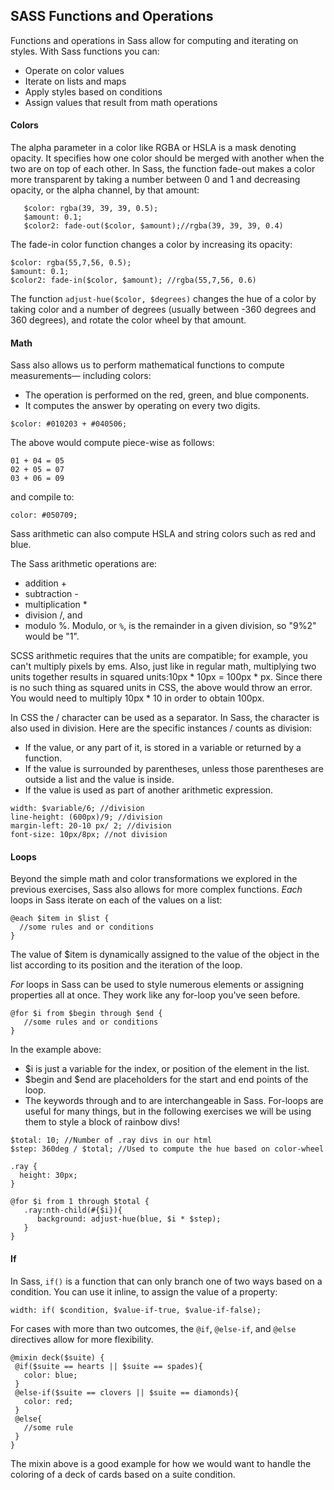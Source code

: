 ## SASS Functions and Operations
Functions and operations in Sass allow for computing and iterating on styles. With Sass functions you can:
- Operate on color values
- Iterate on lists and maps
- Apply styles based on conditions
- Assign values that result from math operations

#### Colors
The alpha parameter in a color like RGBA or HSLA is a mask denoting opacity. It specifies how one color should be merged with another when the two are on top of each other. In Sass, the function fade-out makes a color more transparent by taking a number between 0 and 1 and decreasing opacity, or the alpha channel, by that amount:
```
   $color: rgba(39, 39, 39, 0.5);
   $amount: 0.1;
   $color2: fade-out($color, $amount);//rgba(39, 39, 39, 0.4)
```
The fade-in color function changes a color by increasing its opacity:
```
$color: rgba(55,7,56, 0.5);
$amount: 0.1;
$color2: fade-in($color, $amount); //rgba(55,7,56, 0.6)
```
The function ```adjust-hue($color, $degrees)``` changes the hue of a color by taking color and a number of degrees (usually between -360 degrees and 360 degrees), and rotate the color wheel by that amount.

#### Math
Sass also allows us to perform mathematical functions to compute measurements— including colors:
- The operation is performed on the red, green, and blue components. 
- It computes the answer by operating on every two digits.
```
$color: #010203 + #040506;
```
The above would compute piece-wise as follows:
```
01 + 04 = 05
02 + 05 = 07
03 + 06 = 09
```
and compile to:
```
color: #050709;
```
Sass arithmetic can also compute HSLA and string colors such as red and blue.

The Sass arithmetic operations are:
- addition +
- subtraction -
- multiplication *
- division /, and
- modulo %.
Modulo, or ```%```, is the remainder in a given division, so "9%2" would be "1".

SCSS arithmetic requires that the units are compatible; for example, you can't multiply pixels by ems. Also, just like in regular math, multiplying two units together results in squared units:10px * 10px = 100px * px. Since there is no such thing as squared units in CSS, the above would throw an error. You would need to multiply 10px * 10 in order to obtain 100px.

In CSS the / character can be used as a separator. In Sass, the character is also used in division. Here are the specific instances / counts as division:
- If the value, or any part of it, is stored in a variable or returned by a function.
- If the value is surrounded by parentheses, unless those parentheses are outside a list and the value is inside.
- If the value is used as part of another arithmetic expression.
```
width: $variable/6; //division
line-height: (600px)/9; //division
margin-left: 20-10 px/ 2; //division
font-size: 10px/8px; //not division
```

#### Loops
Beyond the simple math and color transformations we explored in the previous exercises, Sass also allows for more complex functions. *Each* loops in Sass iterate on each of the values on a list:
```
@each $item in $list {
  //some rules and or conditions
}
```
The value of $item is dynamically assigned to the value of the object in the list according to its position and the iteration of the loop.

*For* loops in Sass can be used to style numerous elements or assigning properties all at once. They work like any for-loop you've seen before.
```
@for $i from $begin through $end {
   //some rules and or conditions
}
```
In the example above:
- $i is just a variable for the index, or position of the element in the list.
- $begin and $end are placeholders for the start and end points of the loop.
- The keywords through and to are interchangeable in Sass.
For-loops are useful for many things, but in the following exercises we will be using them to style a block of rainbow divs!
```
$total: 10; //Number of .ray divs in our html
$step: 360deg / $total; //Used to compute the hue based on color-wheel

.ray {
  height: 30px;
}

@for $i from 1 through $total {
   .ray:nth-child(#{$i}){
      background: adjust-hue(blue, $i * $step);
   }
}
```

#### If
In Sass, ```if()``` is a function that can only branch one of two ways based on a condition. You can use it inline, to assign the value of a property:
```
width: if( $condition, $value-if-true, $value-if-false);
```
For cases with more than two outcomes, the ```@if```, ```@else-if```, and ```@else``` directives allow for more flexibility.
```
@mixin deck($suite) {
 @if($suite == hearts || $suite == spades){
   color: blue;
 }
 @else-if($suite == clovers || $suite == diamonds){
   color: red;
 }
 @else{
   //some rule
 }
}
```
The mixin above is a good example for how we would want to handle the coloring of a deck of cards based on a suite condition.

